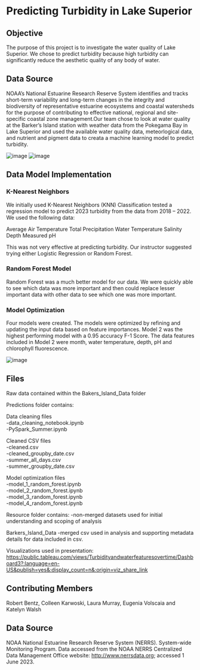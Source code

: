 # Predicting Turbidity in Lake Superior



## Objective
The purpose of this project is to investigate the water quality of Lake Superior. We chose to predict turbidity because high turbidity can significantly reduce the aesthetic quality of any body of water. 

## Data Source 
NOAA’s National Estuarine Research Reserve System identifies and tracks short-term variability and long-term changes in the integrity and biodiversity of representative estuarine ecosystems and coastal watersheds for the purpose of contributing to effective national, regional and site-specific coastal zone management.Our team chose to look at water quality at the Barker’s Island station with weather data from the Pokegama Bay in Lake Superior and used the available water quality data, meteorlogical data, and nutrient and pigment data to creata a machine learning model to predict turbidity.

![image](https://github.com/keywalsh/National_Estuarine_Research_Reserve/assets/119438532/ad3cd092-d072-4146-b6b2-3ddc2cbae116)
![image](https://github.com/keywalsh/National_Estuarine_Research_Reserve/assets/119438532/94213cf4-b7b7-4a78-a603-0ad079697515)


## Data Model Implementation

### K-Nearest Neighbors
We initially used K-Nearest Neighbors (KNN) Classification tested a regression model to predict 2023 turbidity from the data from 2018 – 2022. We used the following data:

Average Air Temperature 
Total Precipitation
Water Temperature
Salinity
Depth Measured
pH

This was not very effective at predicting turbidity. Our instructor suggested trying either Logistic Regression or Random Forest.

### Random Forest Model
Random Forest was a much better model for our data. We were quickly able to see which data was more important and then could replace lesser important data with other data to see which one was more important.

### Model Optimization
Four models were created. The models were optimized by refining and updating the input data based on feature importances. Model 2 was the highest performing model with a 0.95 accuracy F-1 Score. The data features included in Model 2 were month, water temperature, depth, pH and chlorophyll fluorescence.

![image](https://github.com/keywalsh/National_Estuarine_Research_Reserve/assets/119438532/c8003a8a-fe30-4a71-af4f-6ba5710d09c4)


## Files

Raw data contained within the Bakers_Island_Data folder 

Predictions folder contains:    

Data cleaning files   
-data_cleaning_notebook.ipynb  
-PySpark_Summer.ipynb  

Cleaned CSV files  
-cleaned.csv  
-cleaned_groupby_date.csv  
-summer_all_days.csv  
-summer_groupby_date.csv  

Model optimization files  
-model_1_random_forest.ipynb  
-model_2_random_forest.ipynb  
-model_3_random_forest.ipynb  
-model_4_random_forest.ipynb  

Resource folder contains: 
-non-merged datasets used for initial understanding and scoping of analysis 

Barkers_Island_Data
-merged csv used in analysis and supporting metadata details for data included in csv.

Visualizations used in presentation:
https://public.tableau.com/views/Turbidityandwaterfeaturesovertime/Dashboard3?:language=en-US&publish=yes&:display_count=n&:origin=viz_share_link

## Contributing Members

Robert Bentz, Colleen Karwoski, Laura Murray, Eugenia Volscaia and Katelyn Walsh

## Data Source
NOAA National Estuarine Research Reserve System (NERRS). System-wide Monitoring Program. Data accessed from the NOAA NERRS Centralized Data Management Office website: http://www.nerrsdata.org; accessed 1 June 2023.


